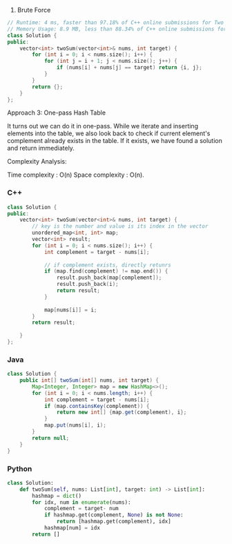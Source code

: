 1. Brute Force
```c++
// Runtime: 4 ms, faster than 97.18% of C++ online submissions for Two Sum.
// Memory Usage: 8.9 MB, less than 88.34% of C++ online submissions for Two Sum.
class Solution {
public:
    vector<int> twoSum(vector<int>& nums, int target) {
        for (int i = 0; i < nums.size(); i++) {
            for (int j = i + 1; j < nums.size(); j++) {
                if (nums[i] + nums[j] == target) return {i, j};
            }
        }
        return {};
    }
};
```


Approach 3: One-pass Hash Table

It turns out we can do it in one-pass. While we iterate and inserting elements into the table, we also look back to check if current element's complement already exists in the table. If it exists, we have found a solution and return immediately.

Complexity Analysis:

Time complexity : O(n)
Space complexity : O(n).


### C++
```C++
class Solution {
public:
    vector<int> twoSum(vector<int>& nums, int target) {
        // key is the number and value is its index in the vector
        unordered_map<int, int> map;
        vector<int> result;
        for (int i = 0; i < nums.size(); i++) {
            int complement = target - nums[i];
            
            // if complement exists, directly retunrs
            if (map.find(complement) != map.end()) {
                result.push_back(map[complement]);
                result.push_back(i);
                return result;
            }
            
            map[nums[i]] = i;
        }
        return result;
        
    }
};
```

### Java
```java
class Solution {
    public int[] twoSum(int[] nums, int target) {
        Map<Integer, Integer> map = new HashMap<>();
        for (int i = 0; i < nums.length; i++) {
            int complement = target - nums[i];
            if (map.containsKey(complement)) {
                return new int[] {map.get(complement), i};
            }
            map.put(nums[i], i);
        }
        return null;
    }
}
```

### Python
```python
class Solution:
    def twoSum(self, nums: List[int], target: int) -> List[int]:
        hashmap = dict()
        for idx, num in enumerate(nums):
            complement = target- num
            if hashmap.get(complement, None) is not None:
                return [hashmap.get(complement), idx]
            hashmap[num] = idx
        return []
```